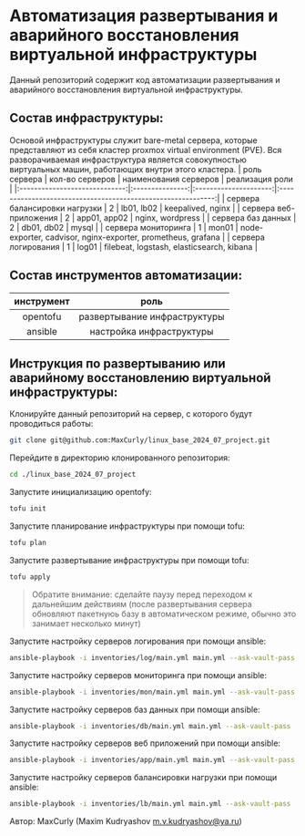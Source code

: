 Автоматизация развертывания и аварийного восстановления виртуальной инфраструктуры
============================

Данный репозиторий содержит код автоматизации развертывания и аварийного восстановления виртуальной инфраструктуры.

Состав инфраструктуры:
----------------------
Основой инфраструктуры служит bare-metal сервера, которые представляют из себя кластер proxmox virtual environment (PVE). Вся разворачиваемая инфраструктура является совокупностью виртуальных машин, работающих внутри этого кластера. 
|          роль сервера         | кол-во серверов | наименования серверов |                        реализация роли                       |
|:-----------------------------:|:---------------:|:---------------------:|:------------------------------------------------------------:|
| сервера балансировки нагрузки |        2        |       lb01, lb02      |                       keepalived, nginx                      |
|     сервера веб-приложения    |        2        |      app01, app02     |                       nginx, wordpress                       |
|      сервера баз данных      |        2        |       db01, db02      |                             mysql                            |
|      сервера мониторинга      |        1        |         mon01         | node-exporter, cadvisor, nginx-exporter, prometheus, grafana |
|      сервера логирования      |        1        |         log01         |           filebeat, logstash, elasticsearch, kibana          |

Состав инструментов автоматизации:
--------------------
| инструмент |              роль             |
|:----------:|:-----------------------------:|
|  opentofu  | развертывание инфраструктуры  |
|   ansible  |    настройка инфраструктуры   |

Инструкция по развертыванию или аварийному восстановлению виртуальной инфраструктуры:
---------------------
Клонируйте данный репозиторий на сервер, с которого будут проводиться работы:
```sh
git clone git@github.com:MaxCurly/linux_base_2024_07_project.git
```
Перейдите в директорию клонированного репозитория:
```sh
cd ./linux_base_2024_07_project
```
Запустите инициализацию opentofy:
```sh
tofu init
```
Запустите планирование инфраструктуры при помощи tofu: 
```sh
tofu plan
```
Запустите развертывание инфраструктуры при помощи tofu: 
```sh
tofu apply
```
> Обратите внимание: сделайте паузу перед переходом к дальнейшим действиям (после развертывания сервера обновляют пакетнуюь базу в автоматическом режиме, обычно это занимает несколько минут)

Запустите настройку серверов логирования при помощи ansible: 
```sh
ansible-playbook -i inventories/log/main.yml main.yml --ask-vault-pass
```
Запустите настройку серверов мониторинга при помощи ansible: 
```sh
ansible-playbook -i inventories/mon/main.yml main.yml --ask-vault-pass
```
Запустите настройку серверов баз данных при помощи ansible: 
```sh
ansible-playbook -i inventories/db/main.yml main.yml --ask-vault-pass
```
Запустите настройку серверов веб приложений при помощи ansible: 
```sh
ansible-playbook -i inventories/app/main.yml main.yml --ask-vault-pass
```
Запустите настройку серверов балансировки нагрузки при помощи ansible: 
```sh
ansible-playbook -i inventories/lb/main.yml main.yml --ask-vault-pass
```

Автор: MaxCurly (Maxim Kudryashov m.v.kudryashov@ya.ru)
